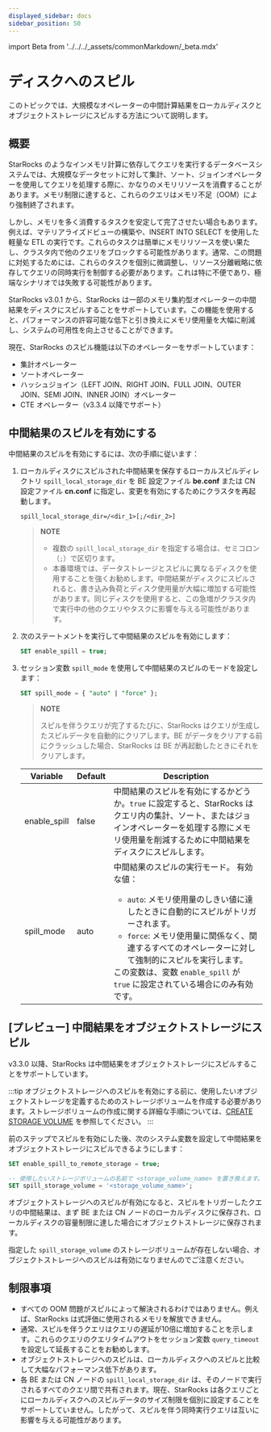 ```yaml
---
displayed_sidebar: docs
sidebar_position: 50
---
```


import Beta from '../../../_assets/commonMarkdown/_beta.mdx'

# ディスクへのスピル

<Beta />

このトピックでは、大規模なオペレーターの中間計算結果をローカルディスクとオブジェクトストレージにスピルする方法について説明します。

## 概要

StarRocks のようなインメモリ計算に依存してクエリを実行するデータベースシステムでは、大規模なデータセットに対して集計、ソート、ジョインオペレーターを使用してクエリを処理する際に、かなりのメモリリソースを消費することがあります。メモリ制限に達すると、これらのクエリはメモリ不足（OOM）により強制終了されます。

しかし、メモリを多く消費するタスクを安定して完了させたい場合もあります。例えば、マテリアライズドビューの構築や、INSERT INTO SELECT を使用した軽量な ETL の実行です。これらのタスクは簡単にメモリリソースを使い果たし、クラスタ内で他のクエリをブロックする可能性があります。通常、この問題に対処するためには、これらのタスクを個別に微調整し、リソース分離戦略に依存してクエリの同時実行を制御する必要があります。これは特に不便であり、極端なシナリオでは失敗する可能性があります。

StarRocks v3.0.1 から、StarRocks は一部のメモリ集約型オペレーターの中間結果をディスクにスピルすることをサポートしています。この機能を使用すると、パフォーマンスの許容可能な低下と引き換えにメモリ使用量を大幅に削減し、システムの可用性を向上させることができます。

現在、StarRocks のスピル機能は以下のオペレーターをサポートしています：

- 集計オペレーター
- ソートオペレーター
- ハッシュジョイン（LEFT JOIN、RIGHT JOIN、FULL JOIN、OUTER JOIN、SEMI JOIN、INNER JOIN）オペレーター
- CTE オペレーター（v3.3.4 以降でサポート）

## 中間結果のスピルを有効にする

中間結果のスピルを有効にするには、次の手順に従います：

1. ローカルディスクにスピルされた中間結果を保存するローカルスピルディレクトリ `spill_local_storage_dir` を BE 設定ファイル **be.conf** または CN 設定ファイル **cn.conf** に指定し、変更を有効にするためにクラスタを再起動します。

   ```Properties
   spill_local_storage_dir=/<dir_1>[;/<dir_2>]
   ```

   > **NOTE**
   >
   > - 複数の `spill_local_storage_dir` を指定する場合は、セミコロン（`;`）で区切ります。
   > - 本番環境では、データストレージとスピルに異なるディスクを使用することを強くお勧めします。中間結果がディスクにスピルされると、書き込み負荷とディスク使用量が大幅に増加する可能性があります。同じディスクを使用すると、この急増がクラスタ内で実行中の他のクエリやタスクに影響を与える可能性があります。

2. 次のステートメントを実行して中間結果のスピルを有効にします：

   ```SQL
   SET enable_spill = true;
   ```

3. セッション変数 `spill_mode` を使用して中間結果のスピルのモードを設定します：

   ```SQL
   SET spill_mode = { "auto" | "force" };
   ```

   > **NOTE**
   >
   > スピルを伴うクエリが完了するたびに、StarRocks はクエリが生成したスピルデータを自動的にクリアします。BE がデータをクリアする前にクラッシュした場合、StarRocks は BE が再起動したときにそれをクリアします。

   | **Variable** | **Default** | **Description**                                              |
   | ------------ | ----------- | ------------------------------------------------------------ |
   | enable_spill | false       | 中間結果のスピルを有効にするかどうか。`true` に設定すると、StarRocks はクエリ内の集計、ソート、またはジョインオペレーターを処理する際にメモリ使用量を削減するために中間結果をディスクにスピルします。 |
   | spill_mode   | auto        | 中間結果のスピルの実行モード。 有効な値：<ul><li>`auto`: メモリ使用量のしきい値に達したときに自動的にスピルがトリガーされます。</li><li>`force`: メモリ使用量に関係なく、関連するすべてのオペレーターに対して強制的にスピルを実行します。</li></ul>この変数は、変数 `enable_spill` が `true` に設定されている場合にのみ有効です。 |

## [プレビュー] 中間結果をオブジェクトストレージにスピル

v3.3.0 以降、StarRocks は中間結果をオブジェクトストレージにスピルすることをサポートしています。

:::tip
オブジェクトストレージへのスピルを有効にする前に、使用したいオブジェクトストレージを定義するためのストレージボリュームを作成する必要があります。ストレージボリュームの作成に関する詳細な手順については、[CREATE STORAGE VOLUME](../../../sql-reference/sql-statements/cluster-management/storage_volume/CREATE_STORAGE_VOLUME.md) を参照してください。
:::

前のステップでスピルを有効にした後、次のシステム変数を設定して中間結果をオブジェクトストレージにスピルできるようにします：

```SQL
SET enable_spill_to_remote_storage = true;

-- 使用したいストレージボリュームの名前で <storage_volume_name> を置き換えます。
SET spill_storage_volume = '<storage_volume_name>';
```

オブジェクトストレージへのスピルが有効になると、スピルをトリガーしたクエリの中間結果は、まず BE または CN ノードのローカルディスクに保存され、ローカルディスクの容量制限に達した場合にオブジェクトストレージに保存されます。

指定した `spill_storage_volume` のストレージボリュームが存在しない場合、オブジェクトストレージへのスピルは有効になりませんのでご注意ください。

## 制限事項

- すべての OOM 問題がスピルによって解決されるわけではありません。例えば、StarRocks は式評価に使用されるメモリを解放できません。
- 通常、スピルを伴うクエリはクエリの遅延が10倍に増加することを示します。これらのクエリのクエリタイムアウトをセッション変数 `query_timeout` を設定して延長することをお勧めします。
- オブジェクトストレージへのスピルは、ローカルディスクへのスピルと比較して大幅なパフォーマンス低下があります。
- 各 BE または CN ノードの `spill_local_storage_dir` は、そのノードで実行されるすべてのクエリ間で共有されます。現在、StarRocks は各クエリごとにローカルディスクへのスピルデータのサイズ制限を個別に設定することをサポートしていません。したがって、スピルを伴う同時実行クエリは互いに影響を与える可能性があります。